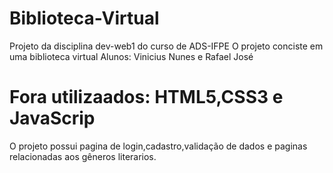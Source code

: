 ﻿# Biblioteca-Virtual
 Projeto da disciplina dev-web1 do curso de ADS-IFPE
 O projeto conciste em uma biblioteca virtual
 Alunos: Vinicius Nunes e Rafael José
# Fora utilizaados: HTML5,CSS3 e JavaScrip
O projeto possui pagina de login,cadastro,validação de dados e paginas relacionadas aos gêneros literarios.
